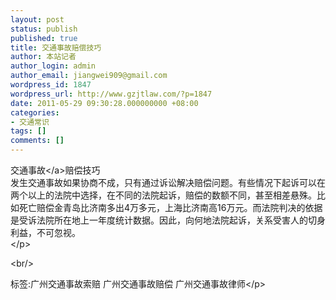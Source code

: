 ```yaml
---
layout: post
status: publish
published: true
title: 交通事故赔偿技巧
author: 本站记者
author_login: admin
author_email: jiangwei909@gmail.com
wordpress_id: 1847
wordpress_url: http://www.gzjtlaw.com/?p=1847
date: 2011-05-29 09:30:28.000000000 +08:00
categories:
- 交通常识
tags: []
comments: []
---
```

<p><a>交通事故<&#47;a>赔偿技巧 <br>发生交通事故如果协商不成，只有通过诉讼解决赔偿问题。有些情况下起诉可以在两个以上的法院中选择，在不同的法院起诉，赔偿的数额不同，甚至相差悬殊。比如死亡赔偿金青岛比济南多出4万多元，上海比济南高16万元。而法院判决的依据是受诉法院所在地上一年度统计数据。因此，向何地法院起诉，关系受害人的切身利益，不可忽视。 <br><&#47;p><br&#47;><p>标签:广州交通事故索赔 广州交通事故赔偿 广州交通事故律师<&#47;p>
